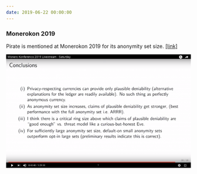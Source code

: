 ```yaml
---
date: 2019-06-22 00:00:00
---
```


### Monerokon 2019

Pirate is mentioned at Monerokon 2019 for its anonymity set size. [[link]](https://twitter.com/monero/status/1142568792968421378)

[![Monerokon 2019](assets/img/posts/Monerokon-2019-768x474.png)](assets/img/posts/Monerokon-2019-768x474.png)

